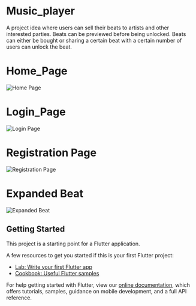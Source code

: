 # Music_player

A project idea where users can sell their beats to artists and other interested parties. Beats can be previewed before being unlocked. Beats can either be bought or sharing a certain beat with a certain number of users can unlock the beat.

# Home_Page
![Home Page](assets/images/previewImages/home_page.jpg)

# Login_Page
![Login Page](assets/images/previewImages/login_page.jpg)

# Registration Page
![Registration Page](assets/images/previewImages/registration_page.jpg)

# Expanded Beat
![Expanded Beat](assets/images/previewImages/home_page_expanded.jpg)

## Getting Started

This project is a starting point for a Flutter application.

A few resources to get you started if this is your first Flutter project:

- [Lab: Write your first Flutter app](https://flutter.dev/docs/get-started/codelab)
- [Cookbook: Useful Flutter samples](https://flutter.dev/docs/cookbook)

For help getting started with Flutter, view our
[online documentation](https://flutter.dev/docs), which offers tutorials,
samples, guidance on mobile development, and a full API reference.
